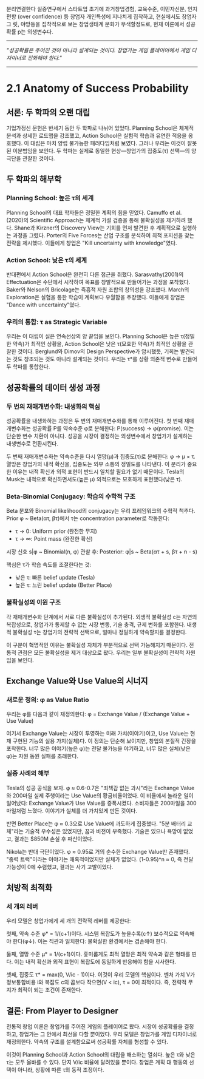 분리연결한다
실증연구에서 스타트업 초기에 과거창업경험, 교육수준, 이민자신분, 인지편향 (over confidence) 등 창업자 개인특성에 지나치게 집착하고, 현실에서도 창업자 그 릿, 야망등을 집착적으로 보는 창업생태계 문화가 무색할정도로, 현재 이론에서 성공확률 p는 외생변수다. 

---

*"성공확률은 주어진 것이 아니라 설계되는 것이다. 창업가는 게임 플레이어에서 게임 디자이너로 진화해야 한다."*

---
# 2.1 Anatomy of Success Probability

## 서론: 두 학파의 오랜 대립

기업가정신 문헌은 반세기 동안 두 학파로 나뉘어 있었다. Planning School은 체계적 분석과 상세한 로드맵을 강조했고, Action School은 실험적 학습과 유연한 적응을 옹호했다. 이 대립은 마치 양립 불가능한 패러다임처럼 보였다. 그러나 우리는 이것이 잘못된 이분법임을 보인다. 두 학파는 실제로 동일한 현상—창업가의 집중도(τ) 선택—의 양 극단을 관찰한 것이다.

## 두 학파의 해부학

### Planning School: 높은 τ의 세계
Planning School의 대표 학자들은 정밀한 계획의 힘을 믿었다. Camuffo et al.(2020)의 Scientific Approach는 체계적 가설 검증을 통해 불확실성을 제거하려 했다. Shane과 Kirzner의 Discovery View는 기회를 먼저 발견한 후 계획적으로 실행하는 과정을 그렸다. Porter의 Five Forces는 산업 구조를 분석하여 최적 포지션을 찾는 전략을 제시했다. 이들에게 창업은 "Kill uncertainty with knowledge"였다.

### Action School: 낮은 τ의 세계  
반대편에서 Action School은 완전히 다른 접근을 취했다. Sarasvathy(2001)의 Effectuation은 수단에서 시작하여 목표를 창발적으로 만들어가는 과정을 포착했다. Baker와 Nelson의 Bricolage는 즉흥적 자원 조합의 창의성을 강조했다. March의 Exploration은 실험을 통한 학습이 계획보다 우월함을 주장했다. 이들에게 창업은 "Dance with uncertainty"였다.

### 우리의 통합: τ as Strategic Variable
우리는 이 대립이 실은 연속선상의 양 끝임을 보인다. Planning School은 높은 τ(정밀한 약속)가 최적인 상황을, Action School은 낮은 τ(모호한 약속)가 최적인 상황을 관찰한 것이다. Berglund와 Dimov의 Design Perspective가 암시했듯, 기회는 발견되는 것도 창조되는 것도 아니라 설계되는 것이다. 우리는 τ*를 상황 의존적 변수로 만들어 두 학파를 통합한다.

## 성공확률의 데이터 생성 과정

### 두 번의 재매개변수화: 내생화의 핵심

성공확률을 내생화하는 과정은 두 번의 재매개변수화를 통해 이루어진다. 첫 번째 재매개변수화는 성공확률 P를 약속수준 φ로 분해한다: P(success) → φ(promise). 이는 단순한 변수 치환이 아니다. 성공을 시장이 결정하는 외생변수에서 창업가가 설계하는 내생변수로 전환시킨다.

두 번째 재매개변수화는 약속수준을 다시 열망(μ)과 집중도(τ)로 분해한다: φ → μ × τ. 열망은 창업가의 내적 확신을, 집중도는 외부 소통의 정밀도를 나타낸다. 이 분리가 중요한 이유는 내적 확신과 외적 표현이 반드시 일치할 필요가 없기 때문이다. Tesla의 Musk는 내적으로 확신하면서도(높은 μ) 외적으로는 모호하게 표현했다(낮은 τ).

### Beta-Binomial Conjugacy: 학습의 수학적 구조

Beta 분포와 Binomial likelihood의 conjugacy는 우리 프레임워크의 수학적 척추다. 
Prior φ ~ Beta(ατ, βτ)에서 τ는 concentration parameter로 작동한다:
- τ → 0: Uniform prior (완전한 무지)
- τ → ∞: Point mass (완전한 확신)

시장 신호 s|φ ~ Binomial(n, φ) 관찰 후:
Posterior: φ|s ~ Beta(ατ + s, βτ + n - s)

핵심은 τ가 학습 속도를 조절한다는 것:
- 낮은 τ: 빠른 belief update (Tesla)
- 높은 τ: 느린 belief update (Better Place)

### 불확실성의 이원 구조

각 재매개변수화 단계에서 서로 다른 불확실성이 추가된다. 외생적 불확실성 c는 자연의 복잡성으로, 창업가가 통제할 수 없는 시장 변동, 기술 충격, 규제 변화를 포함한다. 내생적 불확실성 τ는 창업가의 전략적 선택으로, 얼마나 정밀하게 약속할지를 결정한다.

이 구분이 혁명적인 이유는 불확실성 자체가 부분적으로 선택 가능해지기 때문이다. 전통적 관점은 모든 불확실성을 제거 대상으로 봤다. 우리는 일부 불확실성이 전략적 자원임을 보인다.

## Exchange Value와 Use Value의 시너지

### 새로운 정의: φ as Value Ratio

우리는 φ를 다음과 같이 재정의한다:
φ = Exchange Value / (Exchange Value + Use Value)

여기서 Exchange Value는 시장이 투영하는 미래 가치(이야기)이고, Use Value는 현재 구현된 기능의 실용 가치(실체)다. 이 정의는 단순해 보이지만, 창업의 본질적 긴장을 포착한다. 너무 많은 이야기(높은 φ)는 전달 불가능을 야기하고, 너무 많은 실체(낮은 φ)는 자원 동원 실패를 초래한다.

### 실증 사례의 해부

Tesla의 성공 공식을 보자. φ ≈ 0.6-0.7은 "죄책감 없는 과시"라는 Exchange Value와 200마일 실제 주행이라는 Use Value의 황금비율이었다. 이 비율에서 놀라운 일이 일어났다: Exchange Value가 Use Value를 증폭시켰다. 소비자들은 200마일을 300마일처럼 느꼈다. 이야기가 실체를 더 가치있게 만든 것이다.

반면 Better Place는 φ ≈ 0.3으로 Use Value에 과도하게 집중했다. "5분 배터리 교체"라는 기술적 우수성은 있었지만, 꿈과 비전이 부족했다. 기술은 있으나 욕망이 없었고, 결과는 $850M 손실 후 파산이었다.

Nikola는 반대 극단이었다. φ ≈ 0.95로 거의 순수한 Exchange Value만 존재했다. "중력 트럭"이라는 이야기는 매혹적이었지만 실체가 없었다. (1-0.95)^n ≈ 0, 즉 전달 가능성이 0에 수렴했고, 결과는 사기 고발이었다.

## 처방적 최적화

### 세 개의 레버

우리 모델은 창업가에게 세 개의 전략적 레버를 제공한다:

첫째, 약속 수준 φ* = 1/(c+1)이다. 시스템 복잡도가 높을수록(c↑) 보수적으로 약속해야 한다(φ↓). 이는 직관과 일치한다: 불확실한 환경에서는 겸손해야 한다.

둘째, 열망 수준 μ* = 1/(c+1)이다. 흥미롭게도 최적 열망은 최적 약속과 같은 형태를 띤다. 이는 내적 확신과 외적 표현이 복잡도에 동일하게 반응해야 함을 시사한다.

셋째, 집중도 τ* = max(0, V/ic - 1)이다. 이것이 우리 모델의 핵심이다. 벤처 가치 V가 정보통합비용 i와 복잡도 c의 곱보다 작으면(V < ic), τ = 0이 최적이다. 즉, 전략적 무지가 최적이 되는 조건이 존재한다.

## 결론: From Player to Designer

전통적 창업 이론은 창업가를 주어진 게임의 플레이어로 봤다. 시장이 성공확률을 결정하고, 창업가는 그 안에서 최선을 다할 뿐이었다. 우리 모델은 창업가를 게임 디자이너로 재정의한다. 약속의 구조를 설계함으로써 성공확률 자체를 형성할 수 있다.

이것이 Planning School과 Action School의 대립을 해소하는 열쇠다. 높은 τ와 낮은 τ는 모두 올바를 수 있다. 단지 V/ic 비율에 달려있을 뿐이다. 창업은 계획 대 행동의 선택이 아니라, 상황에 따른 τ의 동적 조정이다.
